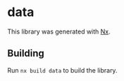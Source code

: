 # data

This library was generated with [Nx](https://nx.dev).

## Building

Run `nx build data` to build the library.
